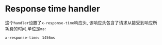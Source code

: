 # Response time handler

这个`handler`设置了`x-response-time`响应头, 该响应头包含了请求从接受到响应所耗费的时间,单位是`ms`:
```
x-response-time: 1456ms
```